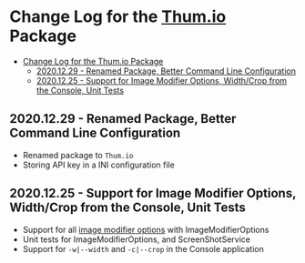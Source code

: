 # Change Log for the [Thum.io](https://www.thum.io/) Package

- [Change Log for the Thum.io Package](#change-log-for-the-thumio-package)
  - [2020.12.29 - Renamed Package, Better Command Line Configuration](#20201229---renamed-package-better-command-line-configuration)
  - [2020.12.25 - Support for Image Modifier Options, Width/Crop from the Console, Unit Tests](#20201225---support-for-image-modifier-options-widthcrop-from-the-console-unit-tests)

## 2020.12.29 - Renamed Package, Better Command Line Configuration

- Renamed package to ```Thum.io```
- Storing API key in a INI configuration file

## 2020.12.25 - Support for Image Modifier Options, Width/Crop from the Console, Unit Tests

- Support for all [image modifier options](https://www.thum.io/documentation/api/url) with ImageModifierOptions
- Unit tests for ImageModifierOptions, and ScreenShotService
- Support for ```-w|--width``` and ```-c|--crop``` in the Console application